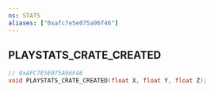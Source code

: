 ```yaml
---
ns: STATS
aliases: ["0xafc7e5e075a96f46"]
---
```

## PLAYSTATS_CRATE_CREATED

```c
// 0xAFC7E5E075A96F46
void PLAYSTATS_CRATE_CREATED(float X, float Y, float Z);
```
